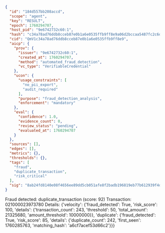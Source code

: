 ```json
{
  "id": "184d557bb208accd",
  "scope": "agent",
  "key": "RESULT",
  "epoch": 1760294707,
  "host_pid": "9e6742732c60:1",
  "hash": "c34a78ad76ddb8cceb87e0b1a6e0535ffb9ff8e9a06d2bccaa5487fc2c6dbbfd",
  "cid": "QmV1c34a78ad76ddb8cceb87e0b1a6e0535ffb9ff8e9",
  "aicp": {
    "prov": {
      "issuer": "9e6742732c60:1",
      "created_at": 1760294707,
      "method": "automated_fraud_detection",
      "vc_type": "VerifiableCredential"
    },
    "ucon": {
      "usage_constraints": [
        "no_pii_export",
        "audit_required"
      ],
      "purpose": "fraud_detection_analysis",
      "enforcement": "mandatory"
    },
    "eval": {
      "confidence": 1.0,
      "evidence_count": 0,
      "review_status": "pending",
      "evaluated_at": 1760294707
    }
  },
  "sources": [],
  "edges": [],
  "metrics": {},
  "thresholds": {},
  "tags": [
    "fraud",
    "duplicate_transaction",
    "risk_critical"
  ],
  "sig": "8ab24fd8140e08f4656ee89dd5cb051afe8f2badb196819eb77b612939f4dfb6"
}
```

Fraud detected: duplicate_transaction (score: 92)
Transaction: 021000023973780
Details: {'velocity': {'fraud_detected': True, 'risk_score': 100, 'details': {'transaction_count': 243, 'threshold': 50, 'total_amount': 21325680, 'amount_threshold': 10000000}}, 'duplicate': {'fraud_detected': True, 'risk_score': 85, 'details': {'duplicate_count': 242, 'first_seen': 1760285763, 'matching_hash': 'a6cf7acef53d66c2'}}}